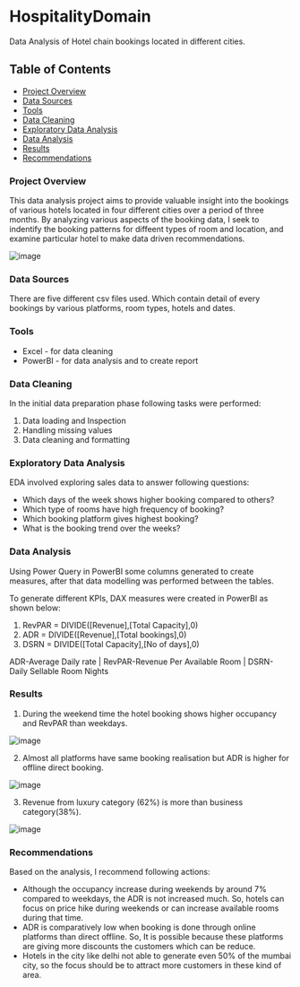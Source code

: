 # HospitalityDomain
Data Analysis of Hotel chain bookings located in different cities.

## Table of Contents

- [Project Overview](#project-overview)
- [Data Sources](#data-sources)
- [Tools](#tools)
- [Data Cleaning](#data-cleaning)
- [Exploratory Data Analysis](#exploratory-data-analysis)
- [Data Analysis](#data-analysis)
- [Results](#results)
- [Recommendations](#recommendations)

### Project Overview
This data analysis project aims to provide valuable insight into the bookings of various hotels located in four different cities over a period of three months. By analyzing various aspects of the booking data, I seek to indentify the booking patterns for diffeent types of room and location, and examine particular hotel to  make data driven recommendations.


![image](https://github.com/Harshkumarspatel/HospitalityDomain/assets/151779392/1c1064f8-7b53-4cc9-8768-b71706cfefcc)



### Data Sources
There are five different csv files used. Which contain detail of every bookings by various platforms, room types, hotels and dates.

### Tools
- Excel - for data cleaning
- PowerBI - for data analysis and to create report 

### Data Cleaning
In the initial data preparation phase following tasks were performed:
1. Data loading and Inspection
2. Handling missing values
3. Data cleaning and formatting

### Exploratory Data Analysis
EDA involved exploring sales data to answer following questions:
- Which days of the week shows higher booking compared to others?
- Which type of rooms have high frequency of booking?
- Which booking platform gives highest booking?
- What is the booking trend over the weeks?

### Data Analysis
Using Power Query in PowerBI some columns generated to create measures, after that data modelling was performed between the tables.

To generate different KPIs, DAX measures were created in PowerBI as shown below:

1) RevPAR = DIVIDE([Revenue],[Total Capacity],0)
2) ADR = DIVIDE([Revenue],[Total bookings],0)
3) DSRN = DIVIDE([Total Capacity],[No of days],0)

ADR-Average Daily rate | RevPAR-Revenue Per Available Room | DSRN-Daily Sellable Room Nights

### Results

1. During the weekend time the hotel booking shows higher occupancy and RevPAR than weekdays.

![image](https://github.com/Harshkumarspatel/HospitalityDomain/assets/151779392/28176e6c-bea2-47d8-bf6b-28f73ed3745c)



2. Almost all platforms have same booking realisation but ADR is higher for offline direct booking.

![image](https://github.com/Harshkumarspatel/HospitalityDomain/assets/151779392/07aec61a-061c-40c8-91d7-0281689b07d0)



3. Revenue from luxury category (62%) is more than business category(38%).

![image](https://github.com/Harshkumarspatel/HospitalityDomain/assets/151779392/3a5ed10c-90ff-428f-89ee-7e77d1674da0)



### Recommendations
Based on the analysis, I recommend following actions:
- Although the occupancy increase during weekends by around 7% compared to weekdays, the ADR is not increased much. So, hotels can focus on price hike during weekends or can increase available rooms during that time.
- ADR is comparatively low when booking is done through online platforms than direct offline. So, It is possible because these platforms are giving more discounts the customers which can be reduce.
- Hotels in the city like delhi not able to generate even 50% of the mumbai city, so the focus should be to attract more customers in these kind of area.
